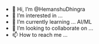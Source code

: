 - 👋 Hi, I’m @HemanshuDhingra
- 👀 I’m interested in ... 
- 🌱 I’m currently learning ... AI/ML
- 💞️ I’m looking to collaborate on ... 
- 📫 How to reach me ...

<!---
HemanshuDhingra/HemanshuDhingra is a ✨ special ✨ repository because its `README.md` (this file) appears on your GitHub profile.
You can click the Preview link to take a look at your changes.
--->
